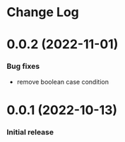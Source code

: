 # Change Log

# 0.0.2 (2022-11-01)


### Bug fixes

* remove boolean case condition 

# 0.0.1 (2022-10-13)

### Initial release
